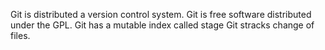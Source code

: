 Git is distributed a version control system.
Git is free software distributed under the GPL.
Git has a mutable index called stage
Git stracks change of files.
